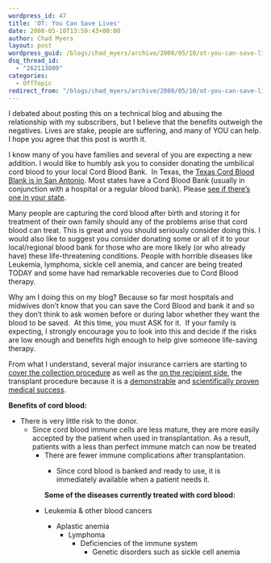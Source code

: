 ```yaml
---
wordpress_id: 47
title: 'OT: You Can Save Lives'
date: 2008-05-10T13:59:43+00:00
author: Chad Myers
layout: post
wordpress_guid: /blogs/chad_myers/archive/2008/05/10/ot-you-can-save-lives.aspx
dsq_thread_id:
  - "262113809"
categories:
  - OffTopic
redirect_from: "/blogs/chad_myers/archive/2008/05/10/ot-you-can-save-lives.aspx/"
---
```

I debated about posting this on a technical blog and abusing the relationship with my subscribers, but I believe that the benefits outweigh the negatives. Lives are stake, people are suffering, and many of YOU can help. I hope you agree that this post is worth it.

I know many of you have families and several of you are expecting a new addition. I would like to humbly ask you to consider donating the umbilical cord blood to your local Cord Blood Bank.&nbsp; In Texas, the [Texas Cord Blood Blank is in San Antonio](http://www.bloodntissue.org/texascordbloodbank.asp). Most states have a Cord Blood Bank (usually in conjunction with a hospital or a regular blood bank). Please [see if there&#8217;s one in your state](http://www.marrow.org/HELP/Donate_Cord_Blood_Share_Life/How_to_Donate_Cord_Blood/CB_Participating_Hospitals/nmdp_cord_blood_hospitals.pl).

Many people are capturing the cord blood after birth and storing it for treatment of their own family should any of the problems arise that cord blood can treat. This is great and you should seriously consider doing this. I would also like to suggest you consider donating some or all of it to your local/regional blood bank for those who are more likely (or who already have) these life-threatening conditions. People with horrible diseases like Leukemia, lymphoma, sickle cell anemia, and cancer are being treated TODAY and some have had remarkable recoveries due to Cord Blood therapy.

Why am I doing this on my blog? Because so far most hospitals and midwives don&#8217;t know that you can save the Cord Blood and bank it and so they don&#8217;t think to ask women before or during labor whether they want the blood to be saved.&nbsp; At this time, you must ASK for it.&nbsp; If your family is expecting, I strongly encourage you to look into this and decide if the risks are low enough and benefits high enough to help give someone life-saving therapy.

From what I understand, several major insurance carriers are starting to [cover the collection procedure](http://www.gentlebirth.org/archives/cordBloodInsurance.html) as well as the [on the recipient side](http://www.marrow.org/PATIENT/Plan_for_Tx/Planning_for_Tx_Costs/Insurance_and_Transplant_Cover/), the transplant procedure because it is a [demonstrable](http://www.lifebankusa.com/testimonialsTransplant.php) and [scientifically proven](http://www.itsasurvey.com/artman2/publish/medical/Cord_Blood_Study_Shows_Good_Results.shtml) [medical success](http://www.cordblood-bank.net/cord-blood-stem-cell-transplant.htm).

**Benefits of cord blood:** 

  * There is very little risk to the donor. 
      * Since cord blood immune cells are less mature, they are more easily accepted by the patient when used in transplantation. As a result, patients with a less than perfect immune match can now be treated 
          * There are fewer immune complications after transplantation. 
              * Since cord blood is banked and ready to use, it is immediately available when a patient needs it. </ul> 
            **Some of the diseases currently treated with cord blood:** 
            
              * Leukemia & other blood cancers 
                  * Aplastic anemia 
                      * Lymphoma 
                          * Deficiencies of the immune system 
                              * Genetic disorders such as sickle cell anemia </ul>